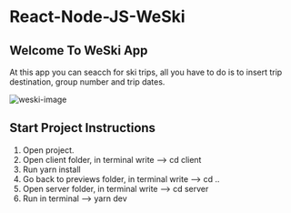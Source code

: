 # React-Node-JS-WeSki

## Welcome To WeSki App
At this app you can seacch for ski trips, all you have to do is to insert trip destination, group number and trip dates.

![weski-image](https://user-images.githubusercontent.com/57434735/198832351-da4a5900-855c-477d-a053-71795c8ef3f2.PNG)

## Start Project Instructions
1. Open project.
2. Open client folder, in terminal write --> cd client
3. Run yarn install
4. Go back to previews folder, in terminal write --> cd ..
5. Open server folder, in terminal write --> cd server
6. Run in terminal --> yarn dev
